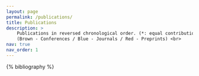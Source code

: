 ```yaml
---
layout: page
permalink: /publications/
title: Publications
description: >
    Publications in reversed chronological order. (*: equal contribution) <br>
    (Brown - Conferences / Blue - Journals / Red - Preprints) <br>
nav: true
nav_order: 1
---
```


<!-- _pages/publications.md -->
<div class="publications">

{% bibliography %}

</div>

